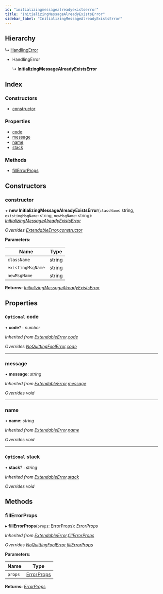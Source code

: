 ```yaml
---
id: "initializingmessagealreadyexistserror"
title: "InitializingMessageAlreadyExistsError"
sidebar_label: "InitializingMessageAlreadyExistsError"
---
```


## Hierarchy

  ↳ [HandlingError](handlingerror.md)

* HandlingError

  ↳ **InitializingMessageAlreadyExistsError**

## Index

### Constructors

* [constructor](initializingmessagealreadyexistserror.md#constructor)

### Properties

* [code](initializingmessagealreadyexistserror.md#optional-code)
* [message](initializingmessagealreadyexistserror.md#message)
* [name](initializingmessagealreadyexistserror.md#name)
* [stack](initializingmessagealreadyexistserror.md#optional-stack)

### Methods

* [fillErrorProps](initializingmessagealreadyexistserror.md#fillerrorprops)

## Constructors

###  constructor

\+ **new InitializingMessageAlreadyExistsError**(`className`: string, `existingMsgName`: string, `newMsgName`: string): *[InitializingMessageAlreadyExistsError](initializingmessagealreadyexistserror.md)*

*Overrides [ExtendableError](extendableerror.md).[constructor](extendableerror.md#constructor)*

**Parameters:**

Name | Type |
------ | ------ |
`className` | string |
`existingMsgName` | string |
`newMsgName` | string |

**Returns:** *[InitializingMessageAlreadyExistsError](initializingmessagealreadyexistserror.md)*

## Properties

### `Optional` code

• **code**? : *number*

*Inherited from [ExtendableError](extendableerror.md).[code](extendableerror.md#optional-code)*

*Overrides [NoQuittingFoolError](noquittingfoolerror.md).[code](noquittingfoolerror.md#optional-code)*

___

###  message

• **message**: *string*

*Inherited from [ExtendableError](extendableerror.md).[message](extendableerror.md#message)*

*Overrides void*

___

###  name

• **name**: *string*

*Inherited from [ExtendableError](extendableerror.md).[name](extendableerror.md#name)*

*Overrides void*

___

### `Optional` stack

• **stack**? : *string*

*Inherited from [ExtendableError](extendableerror.md).[stack](extendableerror.md#optional-stack)*

*Overrides void*

## Methods

###  fillErrorProps

▸ **fillErrorProps**(`props`: [ErrorProps](../modules/types.md#errorprops)): *[ErrorProps](../modules/types.md#errorprops)*

*Inherited from [ExtendableError](extendableerror.md).[fillErrorProps](extendableerror.md#fillerrorprops)*

*Overrides [NoQuittingFoolError](noquittingfoolerror.md).[fillErrorProps](noquittingfoolerror.md#fillerrorprops)*

**Parameters:**

Name | Type |
------ | ------ |
`props` | [ErrorProps](../modules/types.md#errorprops) |

**Returns:** *[ErrorProps](../modules/types.md#errorprops)*
